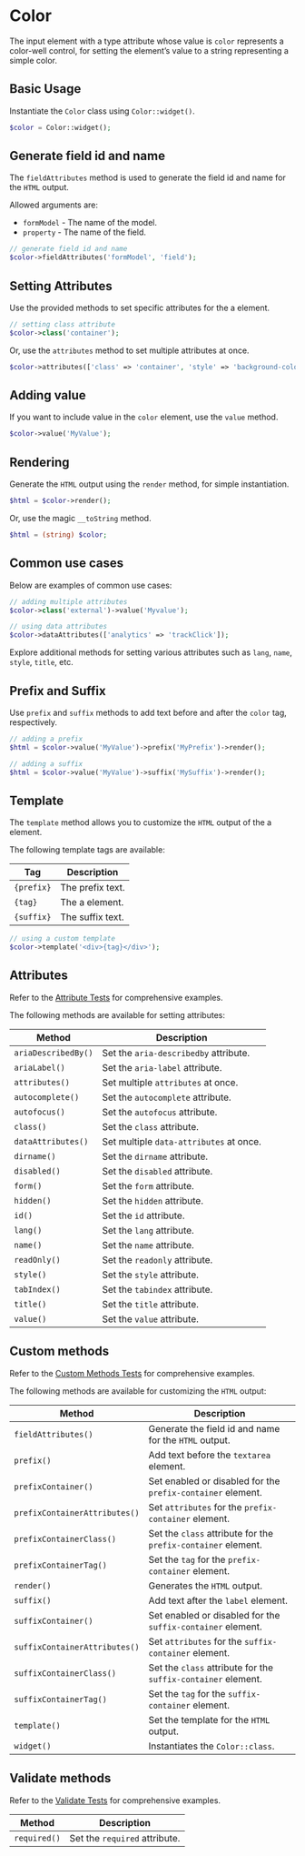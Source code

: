 # Color

The input element with a type attribute whose value is `color` represents a color-well control, for setting the 
element’s value to a string representing a simple color.

## Basic Usage

Instantiate the `Color` class using `Color::widget()`.

```php
$color = Color::widget();
```

## Generate field id and name

The `fieldAttributes` method is used to generate the field id and name for the `HTML` output.

Allowed arguments are:

- `formModel` - The name of the model.
- `property` - The name of the field.

```php
// generate field id and name
$color->fieldAttributes('formModel', 'field');
```

## Setting Attributes

Use the provided methods to set specific attributes for the a element.

```php
// setting class attribute
$color->class('container');
```

Or, use the `attributes` method to set multiple attributes at once.

```php
$color->attributes(['class' => 'container', 'style' => 'background-color: #eee;']);
```

## Adding value

If you want to include value in the `color` element, use the `value` method.

```php
$color->value('MyValue');
```

## Rendering

Generate the `HTML` output using the `render` method, for simple instantiation. 

```php
$html = $color->render();
```

Or, use the magic `__toString` method.

```php
$html = (string) $color;
```

## Common use cases

Below are examples of common use cases:

```php
// adding multiple attributes
$color->class('external')->value('Myvalue');

// using data attributes
$color->dataAttributes(['analytics' => 'trackClick']);
```

Explore additional methods for setting various attributes such as `lang`, `name`, `style`, `title`, etc.

## Prefix and Suffix

Use `prefix` and `suffix` methods to add text before and after the `color` tag, respectively.

```php
// adding a prefix
$html = $color->value('MyValue')->prefix('MyPrefix')->render();

// adding a suffix
$html = $color->value('MyValue')->suffix('MySuffix')->render();
```

## Template

The `template` method allows you to customize the `HTML` output of the a element.

The following template tags are available:

| Tag        | Description      |
| ---------- | ---------------- |
| `{prefix}` | The prefix text. |
| `{tag}`    | The a element.   |
| `{suffix}` | The suffix text. |

```php
// using a custom template
$color->template('<div>{tag}</div>');
```

## Attributes

Refer to the [Attribute Tests](https://github.com/php-forge/html/blob/main/tests/FormControl/Input/Color/AttributeTest.php)
for comprehensive examples.

The following methods are available for setting attributes:

| Method             | Description                                                                                     |
| ------------------ | ----------------------------------------------------------------------------------------------- |
| `ariaDescribedBy()`| Set the `aria-describedby` attribute.                                                           |
| `ariaLabel()`      | Set the `aria-label` attribute.                                                                 |
| `attributes()`     | Set multiple `attributes` at once.                                                              |
| `autocomplete()`   | Set the `autocomplete` attribute.                                                               |
| `autofocus()`      | Set the `autofocus` attribute.                                                                  |
| `class()`          | Set the `class` attribute.                                                                      |
| `dataAttributes()` | Set multiple `data-attributes` at once.                                                         |
| `dirname()`        | Set the `dirname` attribute.                                                                    |
| `disabled()`       | Set the `disabled` attribute.                                                                   |
| `form()`           | Set the `form` attribute.                                                                       |
| `hidden()`         | Set the `hidden` attribute.                                                                     |
| `id()`             | Set the `id` attribute.                                                                         |
| `lang()`           | Set the `lang` attribute.                                                                       |
| `name()`           | Set the `name` attribute.                                                                       |
| `readOnly()`       | Set the `readonly` attribute.                                                                   |
| `style()`          | Set the `style` attribute.                                                                      |
| `tabIndex()`       | Set the `tabindex` attribute.                                                                   |
| `title()`          | Set the `title` attribute.                                                                      |
| `value()`          | Set the `value` attribute.                                                                      |

## Custom methods

Refer to the [Custom Methods Tests](https://github.com/php-forge/html/blob/main/tests/FormControl/Input/Color/CustomMethodTest.php)
for comprehensive examples.

The following methods are available for customizing the `HTML` output:

| Method                       | Description                                                                           |
| ---------------------------- | ------------------------------------------------------------------------------------- |
| `fieldAttributes()`          | Generate the field id and name for the `HTML` output.                                 |
| `prefix()`                   | Add text before the `textarea` element.                                               |
| `prefixContainer()`          | Set enabled or disabled for the `prefix-container` element.                           |
| `prefixContainerAttributes()`| Set `attributes` for the `prefix-container` element.                                  |
| `prefixContainerClass()`     | Set the `class` attribute for the `prefix-container` element.                         |
| `prefixContainerTag()`       | Set the `tag` for the `prefix-container` element.                                     |
| `render()`                   | Generates the `HTML` output.                                                          |
| `suffix()`                   | Add text after the `label` element.                                                   |
| `suffixContainer()`          | Set enabled or disabled for the `suffix-container` element.                           |
| `suffixContainerAttributes()`| Set `attributes` for the `suffix-container` element.                                  |
| `suffixContainerClass()`     | Set the `class` attribute for the `suffix-container` element.                         |
| `suffixContainerTag()`       | Set the `tag` for the `suffix-container` element.                                     |
| `template()`                 | Set the template for the `HTML` output.                                               |
| `widget()`                   | Instantiates the `Color::class`.                                                      |

## Validate methods

Refer to the [Validate Tests](https://github.com/php-forge/html/blob/main/tests/FormControl/Input/Color/ValidateTest.php)
for comprehensive examples.

| Method      | Description                                                                                            |
| ------------| ------------------------------------------------------------------------------------------------------ |
| `required()`| Set the `required` attribute.                                                                          |
